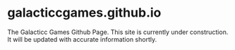 # galacticcgames.github.io
The Galacticc Games Github Page.
This site is currently under construction. It will be updated with accurate information shortly. 

